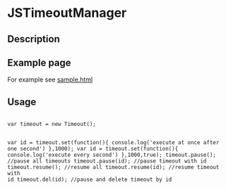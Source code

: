 JSTimeoutManager
================

## Description


## Example page
For example see [sample.html](https://github.com/h0x91b/JSTimeoutManager/blob/master/sample.html)

## Usage

<code>
var timeout = new Timeout();

var id = timeout.set(function(){ console.log('execute at once after one second') },1000);
var id = timeout.set(function(){ console.log('execute every second') },1000,true);
timeout.pause(); //pause all timeouts
timeout.pause(id); //pause timeout with id
timeout.resume(); //resume all
timeout.resume(id); //resume timeout with id
timeout.del(id); //pause and delete timeout by id
</code>